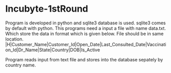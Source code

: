 # Incubyte-1stRound

Program is developed in python and sqlite3 database is used. sqlite3 comes by default with python.
This programs need a input a file with name data.txt. Which store the data in format which is given below. File should be in same location.
|H|Customer_Name|Customer_Id|Open_Date|Last_Consulted_Date|Vaccination_Id|Dr_Name|State|Country|DOB|Is_Active

Program reads input from text file and stores into the database sepately by country name.
